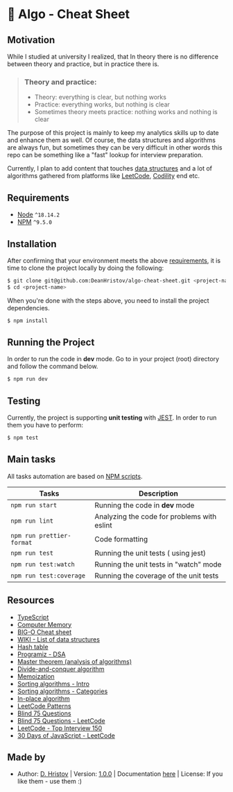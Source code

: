 # 🧰 Algo - Cheat Sheet

## Motivation

While I studied at university I realized, that In theory there is no difference between theory and practice, but in
practice there is.

> ### Theory and practice:
>
> - Theory: everything is clear, but nothing works
> - Practice: everything works, but nothing is clear
> - Sometimes theory meets practice: nothing works and nothing is clear

The purpose of this project is mainly to keep my analytics skills up to date and
enhance them as well. Of course, the data structures and algorithms are always
fun, but sometimes they can be very difficult in other words this repo can be
something like a "fast" lookup for interview preparation.

Currently, I plan to add content that touches [data structures](https://en.wikipedia.org/wiki/List_of_data_structures)
and a lot of algorithms gathered from platforms
like [LeetCode](https://leetcode.com/), [Codility](https://www.codility.com/) end etc.

## Requirements

- [Node](https://nodejs.org/en/) `^18.14.2`
- [NPM](https://www.npmjs.com/) `^9.5.0`

## Installation

After confirming that your environment meets the
above [requirements](#requirements), it is time to clone the project
locally by doing the following:

```bash
$ git clone git@github.com:DeanHristov/algo-cheat-sheet.git <project-name>
$ cd <project-name>
```

When you're done with the steps above, you need to install the project
dependencies.

```bash
$ npm install
```

## Running the Project

In order to run the code in **dev** mode. Go to in your project (root) directory
and follow the command below.

```bash
$ npm run dev
```

## Testing

Currently, the project is supporting **unit testing**
with [JEST](https://jestjs.io/). In order to run them you have to perform:

```bash
$ npm test
```

## Main tasks

All tasks automation are based
on [NPM scripts](https://docs.npmjs.com/misc/scripts).

| Tasks                     | Description                                 |
| ------------------------- | ------------------------------------------- |
| `npm run start`           | Running the code in **dev** mode            |
| `npm run lint`            | Analyzing the code for problems with eslint |
| `npm run prettier-format` | Code formatting                             |
| `npm run test`            | Running the unit tests ( using jest)        |
| `npm run test:watch`      | Running the unit tests in "watch" mode      |
| `npm run test:coverage`   | Running the coverage of the unit tests      |

## Resources

- [TypeScript](https://www.typescriptlang.org/)
- [Computer Memory](https://statmath.wu.ac.at/courses/data-analysis/itdtHTML/node55.html)
- [BIG-O Cheat sheet](https://www.bigocheatsheet.com/)
- [WIKI - List of data structures](https://en.wikipedia.org/wiki/List_of_data_structures)
- [Hash table](https://en.wikipedia.org/wiki/Hash_table#:~:text=A%20hash%20table%20uses%20a,the%20corresponding%20value%20is%20stored)
- [Programiz - DSA](https://www.programiz.com/dsa)
- [Master theorem (analysis of algorithms)](<https://en.wikipedia.org/wiki/Master_theorem_(analysis_of_algorithms)>)
- [Divide-and-conquer algorithm](https://en.wikipedia.org/wiki/Divide-and-conquer_algorithm#:~:text=A%20divide%2Dand%2Dconquer%20algorithm,solution%20to%20the%20original%20problem)
- [Memoization](https://en.wikipedia.org/wiki/Memoization)
- [Sorting algorithms - Intro](https://en.wikipedia.org/wiki/Sorting_algorithm)
- [Sorting algorithms - Categories](https://en.wikipedia.org/wiki/Category:Sorting_algorithms)
- [In-place algorithm](https://en.wikipedia.org/wiki/In-place_algorithm)
- [LeetCode Patterns](https://seanprashad.com/leetcode-patterns/)
- [Blind 75 Questions](https://leetcode.com/discuss/general-discussion/460599/blind-75-leetcode-questions)
- [Blind 75 Questions - LeetCode](https://leetcode.com/studyplan/leetcode-75/)
- [LeetCode - Top Interview 150](https://leetcode.com/studyplan/top-interview-150/)
- [30 Days of JavaScript - LeetCode](https://leetcode.com/studyplan/30-days-of-javascript/)

## Made by

- Author: [D. Hristov](https://dhristov.eu/) | Version: [1.0.0]() |
  Documentation [here](https://docs.google.com/spreadsheets/d/1fnI_9os-U5Mho8MgrOHael6KYRvm0JCPi9rm1l0G_Pk/edit?usp=share_link) |
  License: If you like them - use them :)
